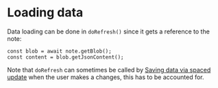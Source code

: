 # Loading data
Data loading can be done in `doRefresh()` since it gets a reference to the note:

```plain
const blob = await note.getBlob();        
const content = blob.getJsonContent();
```

Note that `doRefresh` can sometimes be called by <a class="reference-link" href="Saving%20data%20via%20spaced%20update.md">Saving data via spaced update</a> when the user makes a changes, this has to be accounted for.